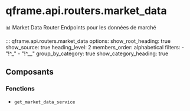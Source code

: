 # qframe.api.routers.market_data


📊 Market Data Router
Endpoints pour les données de marché


::: qframe.api.routers.market_data
    options:
      show_root_heading: true
      show_source: true
      heading_level: 2
      members_order: alphabetical
      filters:
        - "!^_"
        - "!^__"
      group_by_category: true
      show_category_heading: true

## Composants

### Fonctions

- `get_market_data_service`


